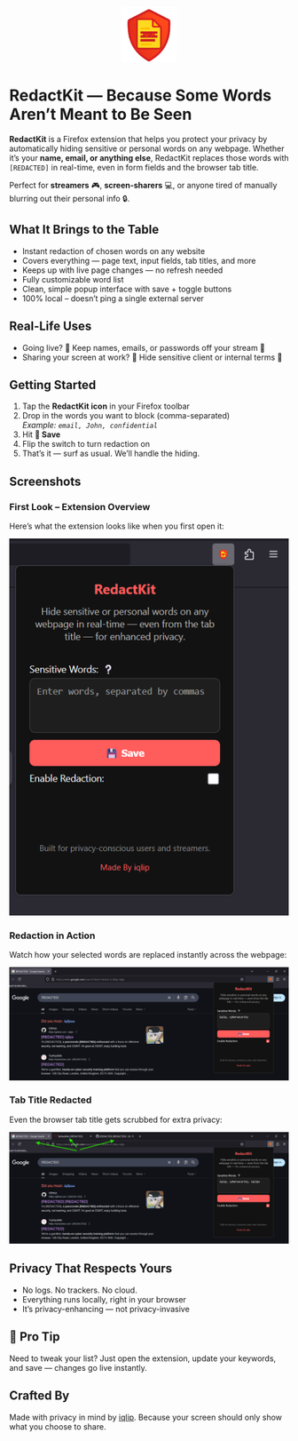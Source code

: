 <p align="center">
  <img src="icons/redacted.png" alt="RedactKit Icon" width="100" />
</p>

# RedactKit — Because Some Words Aren’t Meant to Be Seen

**RedactKit** is a Firefox extension that helps you protect your privacy by automatically hiding sensitive or personal words on any webpage. Whether it’s your **name, email, or anything else**, RedactKit replaces those words with `[REDACTED]` in real-time, even in form fields and the browser tab title.

Perfect for **streamers** 🎮, **screen-sharers** 💻, or anyone tired of manually blurring out their personal info 🔒.


## What It Brings to the Table

- Instant redaction of chosen words on any website
- Covers everything — page text, input fields, tab titles, and more
- Keeps up with live page changes — no refresh needed
- Fully customizable word list
- Clean, simple popup interface with save + toggle buttons
- 100% local – doesn’t ping a single external server


## Real-Life Uses

- Going live? 🎥 Keep names, emails, or passwords off your stream 🚫
- Sharing your screen at work? 💼 Hide sensitive client or internal terms 📄


## Getting Started

1. Tap the **RedactKit icon** in your Firefox toolbar  
2. Drop in the words you want to block (comma-separated)  
   _Example: `email, John, confidential`_
3. Hit **💾 Save**
4. Flip the switch to turn redaction on
5. That’s it — surf as usual. We’ll handle the hiding.


## Screenshots

### First Look – Extension Overview  
Here’s what the extension looks like when you first open it:

![Extension First Look](screenshots/Redactkit.png)

### Redaction in Action  
Watch how your selected words are replaced instantly across the webpage:

![Redaction Example](./screenshots/InAction.png)

### Tab Title Redacted  
Even the browser tab title gets scrubbed for extra privacy:

![Tab Title Redacted](./screenshots/TabRedacted.png)


## Privacy That Respects Yours

- No logs. No trackers. No cloud.  
- Everything runs locally, right in your browser  
- It’s privacy-enhancing — not privacy-invasive


## 💬 Pro Tip

Need to tweak your list? Just open the extension, update your keywords, and save — changes go live instantly.


## Crafted By

Made with privacy in mind by [iqlip](https://github.com/iqlipx).
Because your screen should only show what you choose to share.

